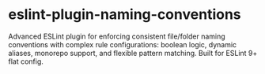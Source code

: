 # eslint-plugin-naming-conventions
Advanced ESLint plugin for enforcing consistent file/folder naming conventions with complex rule configurations: boolean logic, dynamic aliases, monorepo support, and flexible pattern matching. Built for ESLint 9+ flat config.
